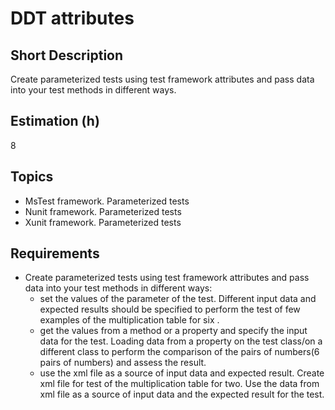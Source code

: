 # DDT attributes

## Short Description

Create parameterized tests using test framework attributes and pass data into your test methods in different ways.

## Estimation (h)

8

## Topics

* MsTest framework. Parameterized tests
* Nunit framework. Parameterized tests
* Xunit framework. Parameterized tests

## Requirements

* Create parameterized tests using test framework attributes and pass data into your test methods in different ways:
  * set the values of the parameter of the test. Different input data and expected results should be specified to
        perform the test of few examples of the multiplication table for six .
  * get the values from a method or a property and specify the input data for the test. Loading data from a property on
        the test class/on a different class to perform the comparison of the pairs of numbers(6 pairs of numbers) and assess
        the result.
  * use the xml file as a source of input data and expected result. Create xml file for test of the multiplication table
        for two. Use the data from xml file as a source of input data and the expected result for the test.
